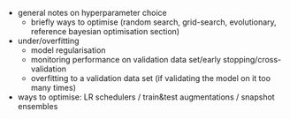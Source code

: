 * general notes on hyperparameter choice
    - briefly ways to optimise (random search, grid-search, evolutionary, reference bayesian optimisation section)
* under/overfitting
    - model regularisation
    - monitoring performance on validation data set/early stopping/cross-validation
    - overfitting to a validation data set (if validating the model on it too many times)
* ways to optimise: LR schedulers / train&test augmentations / snapshot ensembles
